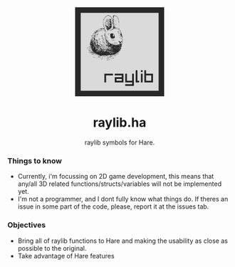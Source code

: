 <div align="center">
    <img width="200px" src="logo.jpg">
    <h1>raylib.ha</h1>
    <p>raylib symbols for Hare.</p>
</div>

### Things to know
- Currently, i'm focussing on 2D game development, this means that any/all 3D
  related functions/structs/variables will not be implemented yet.
- I'm not a programmer, and I dont fully know what things do. If theres an
  issue in some part of the code, please, report it at the issues tab.

### Objectives

- Bring all of raylib functions to Hare and making the usability as close as
possible to the original.
- Take advantage of Hare features

